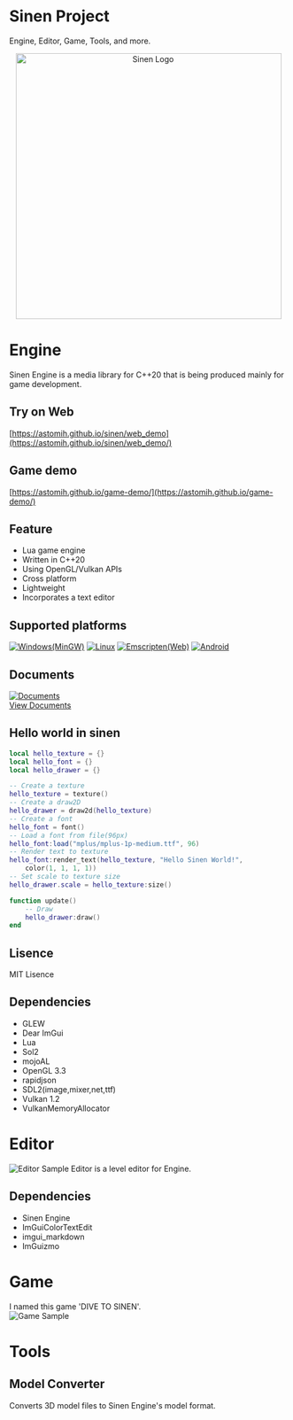 # Sinen Project 
Engine, Editor, Game, Tools, and more.
<p align="center"><a href="https://astomih.github.io/sinen"><img src="https://raw.githubusercontent.com/astomih/sinen/main/logo/logo_bg_white.png" width="480" alt="Sinen Logo"></a></p>  

# Engine
Sinen Engine is a media library for C++20 that is being produced mainly for game development.  

## Try on Web
[https://astomih.github.io/sinen/web_demo](https://astomih.github.io/sinen/web_demo/)

## Game demo
[https://astomih.github.io/game-demo/](https://astomih.github.io/game-demo/)

## Feature
- Lua game engine
- Written in C++20
- Using OpenGL/Vulkan APIs
- Cross platform
- Lightweight
- Incorporates a text editor

## Supported platforms
[![Windows(MinGW)](https://github.com/astomih/sinen/actions/workflows/mingw.yml/badge.svg)](https://github.com/astomih/sinen/actions/workflows/mingw.yml)
[![Linux](https://github.com/astomih/sinen/actions/workflows/linux.yml/badge.svg)](https://github.com/astomih/sinen/actions/workflows/linux.yml)
[![Emscripten(Web)](https://github.com/astomih/sinen/actions/workflows/emscripten.yml/badge.svg)](https://github.com/astomih/sinen/actions/workflows/emscripten.yml)
[![Android](https://github.com/astomih/sinen/actions/workflows/android.yml/badge.svg)](https://github.com/astomih/sinen/actions/workflows/android.yml)

## Documents
[![Documents](https://github.com/astomih/sinen/actions/workflows/documents.yml/badge.svg)](https://github.com/astomih/sinen/actions/workflows/documents.yml)  
[View Documents](https://astomih.github.io/sinen)  

## Hello world in sinen
``` lua
local hello_texture = {}
local hello_font = {}
local hello_drawer = {}

-- Create a texture
hello_texture = texture()
-- Create a draw2D
hello_drawer = draw2d(hello_texture)
-- Create a font
hello_font = font()
-- Load a font from file(96px)
hello_font:load("mplus/mplus-1p-medium.ttf", 96)
-- Render text to texture
hello_font:render_text(hello_texture, "Hello Sinen World!",
    color(1, 1, 1, 1))
-- Set scale to texture size
hello_drawer.scale = hello_texture:size()

function update()
    -- Draw
    hello_drawer:draw()
end

```
## Lisence
 MIT Lisence

## Dependencies 
- GLEW
- Dear ImGui
- Lua
- Sol2
- mojoAL
- OpenGL 3.3
- rapidjson
- SDL2(image,mixer,net,ttf)
- Vulkan 1.2
- VulkanMemoryAllocator

# Editor
![Editor Sample](https://raw.githubusercontent.com/astomih/sinen/main/docs/image/editor_sample.png)
Editor is a level editor for Engine.  
## Dependencies
- Sinen Engine
- ImGuiColorTextEdit
- imgui_markdown
- ImGuizmo

# Game
I named this game 'DIVE TO SINEN'.  
![Game Sample](https://raw.githubusercontent.com/astomih/sinen/main/docs/image/game_sample.png)

# Tools
## Model Converter
Converts 3D model files to Sinen Engine's model format.
